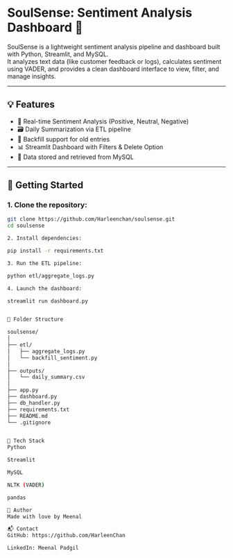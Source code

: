 # SoulSense: Sentiment Analysis Dashboard 🌊

SoulSense is a lightweight sentiment analysis pipeline and dashboard built with Python, Streamlit, and MySQL.  
It analyzes text data (like customer feedback or logs), calculates sentiment using VADER, and provides a clean dashboard interface to view, filter, and manage insights.

---

## 💡 Features

- 🧠 Real-time Sentiment Analysis (Positive, Neutral, Negative)
- 🗃️ Daily Summarization via ETL pipeline
- 🔁 Backfill support for old entries
- 📊 Streamlit Dashboard with Filters & Delete Option
- 💽 Data stored and retrieved from MySQL

---

## 🚀 Getting Started

### 1. Clone the repository:
```bash
git clone https://github.com/Harleenchan/soulsense.git
cd soulsense

2. Install dependencies:

pip install -r requirements.txt

3. Run the ETL pipeline:

python etl/aggregate_logs.py

4. Launch the dashboard:

streamlit run dashboard.py


📁 Folder Structure

soulsense/
│
├── etl/
│   ├── aggregate_logs.py
│   └── backfill_sentiment.py
│
├── outputs/
│   └── daily_summary.csv
│
├── app.py
├── dashboard.py
├── db_handler.py
├── requirements.txt
├── README.md
└── .gitignore


🧠 Tech Stack
Python

Streamlit

MySQL

NLTK (VADER)

pandas

🌸 Author
Made with love by Meenal 

📬 Contact
GitHub: https://github.com/HarleenChan

LinkedIn: Meenal Padgil

